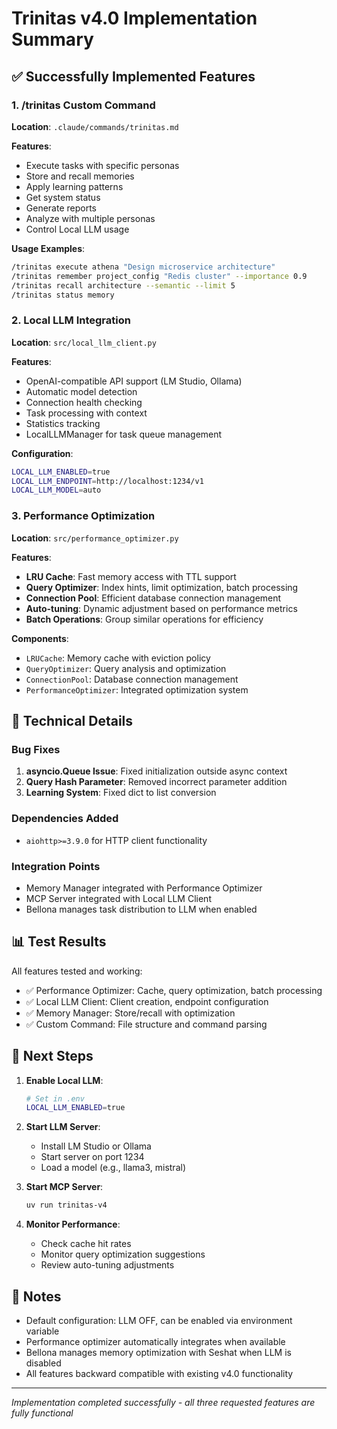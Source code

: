 # Trinitas v4.0 Implementation Summary

## ✅ Successfully Implemented Features

### 1. /trinitas Custom Command
**Location**: `.claude/commands/trinitas.md`

**Features**:
- Execute tasks with specific personas
- Store and recall memories
- Apply learning patterns
- Get system status
- Generate reports
- Analyze with multiple personas
- Control Local LLM usage

**Usage Examples**:
```bash
/trinitas execute athena "Design microservice architecture"
/trinitas remember project_config "Redis cluster" --importance 0.9
/trinitas recall architecture --semantic --limit 5
/trinitas status memory
```

### 2. Local LLM Integration
**Location**: `src/local_llm_client.py`

**Features**:
- OpenAI-compatible API support (LM Studio, Ollama)
- Automatic model detection
- Connection health checking
- Task processing with context
- Statistics tracking
- LocalLLMManager for task queue management

**Configuration**:
```bash
LOCAL_LLM_ENABLED=true
LOCAL_LLM_ENDPOINT=http://localhost:1234/v1
LOCAL_LLM_MODEL=auto
```

### 3. Performance Optimization
**Location**: `src/performance_optimizer.py`

**Features**:
- **LRU Cache**: Fast memory access with TTL support
- **Query Optimizer**: Index hints, limit optimization, batch processing
- **Connection Pool**: Efficient database connection management
- **Auto-tuning**: Dynamic adjustment based on performance metrics
- **Batch Operations**: Group similar operations for efficiency

**Components**:
- `LRUCache`: Memory cache with eviction policy
- `QueryOptimizer`: Query analysis and optimization
- `ConnectionPool`: Database connection management
- `PerformanceOptimizer`: Integrated optimization system

## 🔧 Technical Details

### Bug Fixes
1. **asyncio.Queue Issue**: Fixed initialization outside async context
2. **Query Hash Parameter**: Removed incorrect parameter addition
3. **Learning System**: Fixed dict to list conversion

### Dependencies Added
- `aiohttp>=3.9.0` for HTTP client functionality

### Integration Points
- Memory Manager integrated with Performance Optimizer
- MCP Server integrated with Local LLM Client
- Bellona manages task distribution to LLM when enabled

## 📊 Test Results

All features tested and working:
- ✅ Performance Optimizer: Cache, query optimization, batch processing
- ✅ Local LLM Client: Client creation, endpoint configuration
- ✅ Memory Manager: Store/recall with optimization
- ✅ Custom Command: File structure and command parsing

## 🚀 Next Steps

1. **Enable Local LLM**:
   ```bash
   # Set in .env
   LOCAL_LLM_ENABLED=true
   ```

2. **Start LLM Server**:
   - Install LM Studio or Ollama
   - Start server on port 1234
   - Load a model (e.g., llama3, mistral)

3. **Start MCP Server**:
   ```bash
   uv run trinitas-v4
   ```

4. **Monitor Performance**:
   - Check cache hit rates
   - Monitor query optimization suggestions
   - Review auto-tuning adjustments

## 📝 Notes

- Default configuration: LLM OFF, can be enabled via environment variable
- Performance optimizer automatically integrates when available
- Bellona manages memory optimization with Seshat when LLM is disabled
- All features backward compatible with existing v4.0 functionality

---

*Implementation completed successfully - all three requested features are fully functional*